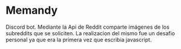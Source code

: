# Memandy
Discord bot. Mediante la Api de Reddit comparte imágenes de los subreddits que se soliciten.
La realizacion del mismo fue un desafio personal ya que era la primera vez que escribia javascript.
